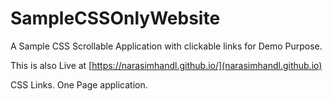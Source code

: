 # SampleCSSOnlyWebsite
A Sample CSS Scrollable Application with clickable links for Demo Purpose. 

This is also Live at [https://narasimhandl.github.io/](narasimhandl.github.io) 

CSS Links. One Page application. 
